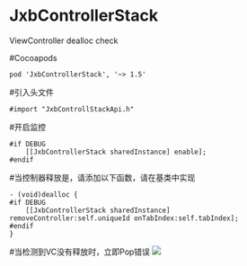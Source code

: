 # JxbControllerStack
ViewController dealloc check


#Cocoapods
```objc
pod 'JxbControllerStack', '~> 1.5'
```

#引入头文件
```objc
#import "JxbControllStackApi.h"
```


#开启监控
```objc
#if DEBUG
    [[JxbControllerStack sharedInstance] enable];
#endif
```

#当控制器释放是，请添加以下函数，请在基类中实现
```obcj
- (void)dealloc {
#if DEBUG
    [[JxbControllerStack sharedInstance] removeController:self.uniqueId onTabIndex:self.tabIndex];
#endif
}
```

#当检测到VC没有释放时，立即Pop错误
![](https://raw.githubusercontent.com/JxbSir/JxbControllerStack/master/1.jpg)
